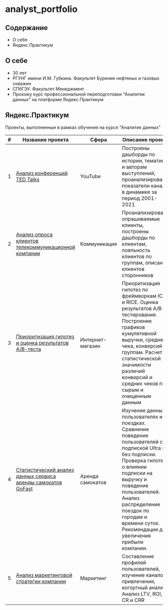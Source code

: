 # analyst_portfolio

## Содержание
+ О себе
+ Яндекс.Практикум

## О себе
+ 30 лет
+ РГУНГ имени И.М. Губкина. Факультет Бурение нефтяных и газовых скважин 
+ СПбГЭУ. Факультет Менеджмент 
+ Прохожу курс профессиональной переподготовки "Аналитик данных" на платформе Яндекс.Практикум


## Яндекс.Практикум
Проекты, выполненные в рамках обучения на курсе "Аналитик данных"

|#|Название проекта|Сфера|Описание проекта|Стек|
|-----|-----|-----|-----|-----|
|1|[Анализ конференций TED Talks](https://public.tableau.com/views/TEDtalkpresentation/sheet19?:language=en-US&:sid=&:redirect=auth&:display_count=n&:origin=viz_share_link)| YouTube| Построены дашборды по истории, тематике и авторам выступлений, проанализированы показатели канала в динамике за период 2001-2021| `tableau` |
|2|[Анализ опроса клиентов телекоммуникационной компании](https://public.tableau.com/shared/ZMZ3X74CX?:display_count=n&:origin=viz_share_link)| Коммуникация| Проанализированы опрашиваемые клиенты, построены дашборды по клиентам, лояльность клиентов по группам, описание клиентов сторонников| `tableau` |
|3|[Приоритизация гипотез и оценка результатов А/В-теста](AB_Testing_project.ipynb)|Интернет-магазин| Приоритизация гипотез по фреймворкам ICE и RICE. Оценка результатов A/B-тестирования. Построение графиков кумулятивной выручки, среднего чека, конверсий по группам. Расчет статистической значимости различий конверсий и средних чеков по сырым и очищенным данным| `pandas` `numpy` `seaborn` `scipy` `matplotib`|
|4|[Статистический анализ данных сервиса аренды самокатов GoFast](Statistic_data_analysis.ipynb)|Аренда самокатов| Изучение данных о пользователях и их поездках. Сравнение поведение пользователей с подпиской Ultra и без подписки. Проверка гипотезы о влиянии подписки на выручку и поведение пользователей. Анализ распределение поездок по городам и времени суток. Рекомендации для увеличения прибыли компании.| `pandas` `numpy` `seaborn` `scipy` `matplotib` `stats `|
|5| [Анализ маркетинговой стратегии компании](Business_metricks.ipynb) | Маркетинг | Составление профилей пользователей, изучение каналов привлечения, когортный анализ. Анализ LTV, ROI, CR и CRR |`pandas`  `numpy` `seaborn` `matplotlib`|
